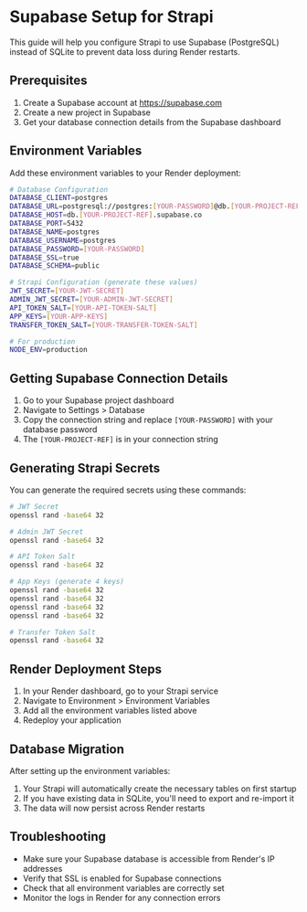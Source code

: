 # Supabase Setup for Strapi

This guide will help you configure Strapi to use Supabase (PostgreSQL) instead of SQLite to prevent data loss during Render restarts.

## Prerequisites

1. Create a Supabase account at https://supabase.com
2. Create a new project in Supabase
3. Get your database connection details from the Supabase dashboard

## Environment Variables

Add these environment variables to your Render deployment:

```bash
# Database Configuration
DATABASE_CLIENT=postgres
DATABASE_URL=postgresql://postgres:[YOUR-PASSWORD]@db.[YOUR-PROJECT-REF].supabase.co:5432/postgres
DATABASE_HOST=db.[YOUR-PROJECT-REF].supabase.co
DATABASE_PORT=5432
DATABASE_NAME=postgres
DATABASE_USERNAME=postgres
DATABASE_PASSWORD=[YOUR-PASSWORD]
DATABASE_SSL=true
DATABASE_SCHEMA=public

# Strapi Configuration (generate these values)
JWT_SECRET=[YOUR-JWT-SECRET]
ADMIN_JWT_SECRET=[YOUR-ADMIN-JWT-SECRET]
API_TOKEN_SALT=[YOUR-API-TOKEN-SALT]
APP_KEYS=[YOUR-APP-KEYS]
TRANSFER_TOKEN_SALT=[YOUR-TRANSFER-TOKEN-SALT]

# For production
NODE_ENV=production
```

## Getting Supabase Connection Details

1. Go to your Supabase project dashboard
2. Navigate to Settings > Database
3. Copy the connection string and replace `[YOUR-PASSWORD]` with your database password
4. The `[YOUR-PROJECT-REF]` is in your connection string

## Generating Strapi Secrets

You can generate the required secrets using these commands:

```bash
# JWT Secret
openssl rand -base64 32

# Admin JWT Secret
openssl rand -base64 32

# API Token Salt
openssl rand -base64 32

# App Keys (generate 4 keys)
openssl rand -base64 32
openssl rand -base64 32
openssl rand -base64 32
openssl rand -base64 32

# Transfer Token Salt
openssl rand -base64 32
```

## Render Deployment Steps

1. In your Render dashboard, go to your Strapi service
2. Navigate to Environment > Environment Variables
3. Add all the environment variables listed above
4. Redeploy your application

## Database Migration

After setting up the environment variables:

1. Your Strapi will automatically create the necessary tables on first startup
2. If you have existing data in SQLite, you'll need to export and re-import it
3. The data will now persist across Render restarts

## Troubleshooting

- Make sure your Supabase database is accessible from Render's IP addresses
- Verify that SSL is enabled for Supabase connections
- Check that all environment variables are correctly set
- Monitor the logs in Render for any connection errors 